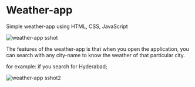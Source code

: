 # Weather-app
Simple weather-app using HTML, CSS, JavaScript 

![weather-app sshot](https://user-images.githubusercontent.com/75984996/137217669-e0c90633-60ca-466f-a934-3f35f66e4945.jpeg)

The features of the weather-app is that when you open the application,  you can search with any city-name to know the weather of that particular city.<br />

for example: if you search for Hyderabad;

![weather-app sshot2](https://user-images.githubusercontent.com/75984996/137218541-9cf58bc5-ca95-4d8f-b34a-644a65dedf47.jpeg)
